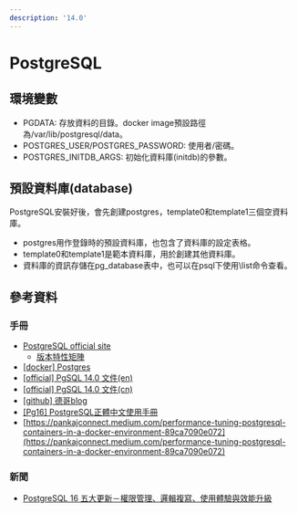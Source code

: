 ```yaml
---
description: '14.0'
---
```


# PostgreSQL

## 環境變數

* PGDATA: 存放資料的目錄。docker image預設路徑為/var/lib/postgresql/data。
* POSTGRES\_USER/POSTGRES\_PASSWORD: 使用者/密碼。
* POSTGRES\_INITDB\_ARGS: 初始化資料庫(initdb)的參數。

## 預設資料庫(database)

PostgreSQL安裝好後，會先創建postgres，template0和template1三個空資料庫。&#x20;

* postgres用作登錄時的預設資料庫，也包含了資料庫的設定表格。
* template0和template1是範本資料庫，用於創建其他資料庫。&#x20;
* 資料庫的資訊存儲在pg\_database表中，也可以在psql下使用\list命令查看。

## 參考資料

### 手冊

* [PostgreSQL official site](https://www.postgresql.org/)
  * [版本特性矩陣](https://www.postgresql.org/about/featurematrix/)
* [\[docker\] Postgres](https://hub.docker.com/\_/postgres)
* [\[official\] PgSQL 14.0 文件(en)](https://www.postgresql.org/docs/14/index.html)
* [\[official\] PgSQL 14.0 文件(cn)](http://www.postgres.cn/docs/14/index.html)
* [\[github\] 德哥blog](https://github.com/digoal/blog)
* [\[Pg16\] PostgreSQL正體中文使用手冊](https://docs.postgresql.tw/)
* [https://pankajconnect.medium.com/performance-tuning-postgresql-containers-in-a-docker-environment-89ca7090e072](https://pankajconnect.medium.com/performance-tuning-postgresql-containers-in-a-docker-environment-89ca7090e072)

### 新聞

* [PostgreSQL 16 五大更新－權限管理、邏輯複寫、使用體驗與效能升級](https://www.omniwaresoft.com.tw/product-news/edb-news/postgresql-16-latest-release/)


